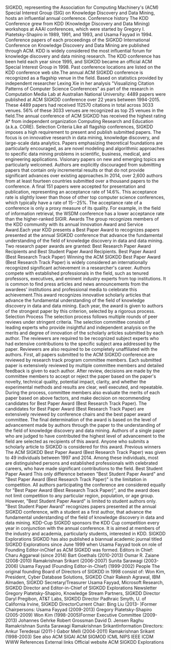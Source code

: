 SIGKDD, representing the Association for Computing Machinery\'s (ACM)
Special Interest Group (SIG) on Knowledge Discovery and Data Mining,
hosts an influential annual conference. Conference history The KDD
Conference grew from KDD (Knowledge Discovery and Data Mining) workshops
at AAAI conferences, which were started by Gregory I. Piatetsky-Shapiro
in 1989, 1991, and 1993, and Usama Fayyad in 1994. Conference papers of
each proceedings of the SIGKDD International Conference on Knowledge
Discovery and Data Mining are published through ACM. KDD is widely
considered the most influential forum for knowledge discovery and data
mining research. The KDD conference has been held each year since 1995,
and SIGKDD became an official ACM Special Interest Group in 1998. Past
conference locations are listed on the KDD conference web site.The
annual ACM SIGKDD conference is recognized as a flagship venue in the
field. Based on statistics provided by independent researcher Lexing Xie
in her analysis "Visualizing Citation Patterns of Computer Science
Conferences" as part of the research in Computation Media Lab at
Australian National University: 4489 papers were published at ACM SIGKDD
conference over 22 years between 1994-2015. These 4489 papers had
received 112570 citations in total across 3033 venues. 56% of these 3033
venues are recognized as top 25 venues in the field.The annual
conference of ACM SIGKDD has received the highest rating A\* from
independent organization Computing Research and Education (a.k.a. CORE).
Selection Criteria Like all flagship conferences, SIGKDD imposes a high
requirement to present and publish submitted papers. The focus is on
innovative research in data mining, knowledge discovery, and large-scale
data analytics. Papers emphasizing theoretical foundations are
particularly encouraged, as are novel modeling and algorithmic
approaches to specific data mining problems in scientific, business,
medical, and engineering applications. Visionary papers on new and
emerging topics are particularly welcomed. Authors are explicitly
discouraged from submitting papers that contain only incremental results
or that do not provide significant advances over existing approaches.In
2014, over 2,600 authors from at least fourteen countries submitted over
a thousand papers to the conference. A final 151 papers were accepted
for presentation and publication, representing an acceptance rate of
14.6%. This acceptance rate is slightly lower than those of other top
computer science conferences, which typically have a rate of 15--25%.
The acceptance rate of a conference is only a proxy measure of its
quality. For example, in the field of information retrieval, the WSDM
conference has a lower acceptance rate than the higher-ranked SIGIR.
Awards The group recognizes members of the KDD community with its annual
Innovation Award and Service Award.Each year KDD presents a Best Paper
Award to recognizes papers presented at the annual SIGKDD conference
that advance the fundamental understanding of the field of knowledge
discovery in data and data mining. Two research paper awards are
granted: Best Research Paper Award Recipients and Best Student Paper
Award Recipients. Best Paper Award (Best Research Track Paper) Winning
the ACM SIGKDD Best Paper Award (Best Research Track Paper) is widely
considered an internationally recognized significant achievement in a
researcher\'s career. Authors compete with established professionals in
the field, such as tenured professors, executives, and eminent industry
experts from top institutions. It is common to find press articles and
news announcements from the awardees' institutions and professional
media to celebrate this achievement.This award recognizes innovative
scholarly articles that advance the fundamental understanding of the
field of knowledge discovery in data and data mining. Each year, the
award is given to authors of the strongest paper by this criterion,
selected by a rigorous process. Selection Process The selection process
follows multiple rounds of peer reviews under stringent criteria. The
selection committee consists of leading experts who provide insightful
and independent analysis on the merits and degree of innovation of the
scholarly articles submitted by each author. The reviewers are required
to be recognized subject experts who had extensive contributions to the
specific subject area addressed by the paper. Reviewers are also
required to be completely unaffiliated with the authors. First, all
papers submitted to the ACM SIGKDD conference are reviewed by research
track program committee members. Each submitted paper is extensively
reviewed by multiple committee members and detailed feedback is given to
each author. After review, decisions are made by the committee members
to accept or reject the paper based on the paper's novelty, technical
quality, potential impact, clarity, and whether the experimental methods
and results are clear, well executed, and repeatable. During the
process, committee members also evaluate the merits of each paper based
on above factors, and make decision on recommending candidates for Best
Paper Award (Best Research Track Paper). The candidates for Best Paper
Award (Best Research Track Paper) are extensively reviewed by conference
chairs and the best paper award committee. The final determination of
the award is based on the level of advancement made by authors through
the paper to the understanding of the field of knowledge discovery and
data mining. Authors of a single paper who are judged to have
contributed the highest level of advancement to the field are selected
as recipients of this award. Anyone who submits a scholarly article to
SIGKDD is considered for this award. Previous winners The ACM SIGKDD
Best Paper Award (Best Research Track Paper) was given to 49 individuals
between 1997 and 2014. Among these individuals, most are distinguished
persons and established professionals with celebrated careers, who have
made significant contributions to the field. Best Student Paper Award
This only difference between \"Best Student Paper Award\" and \"Best
Paper Award (Best Research Track Paper)\" is the limitation in
competition. All authors participating the conference are considered
equally for \"Best Paper Award (Best Research Track Paper)\", and the
award does not limit competition to any particular region, population,
or age group. However, \"Best Student Paper Award\" is limited to
student authors only. \"Best Student Paper Award\" recognizes papers
presented at the annual SIGKDD conference, with a student as a first
author, that advance the fundamental understanding of the field of
knowledge discovery in data and data mining. KDD-Cup SIGKDD sponsors the
KDD Cup competition every year in conjunction with the annual
conference. It is aimed at members of the industry and academia,
particularly students, interested in KDD. SIGKDD Explorations SIGKDD has
also published a biannual academic journal titled SIGKDD Explorations
since June 1999 when Usama Fayyad took on role of Founding
Editor-inChief as ACM SIGKDD was formed. Editors in Chief: Charu
Aggarwal (since 2014) Bart Goethals (2010-2013) Osmar R. Zaiane
(2008-2010) Ramakrishnan Srikant (2006-2007) Sunita Sarawagi (2003-2006)
Usama Fayyad (Founding Editor-in-Chief) (1999-2002) People The original
founding Board of Directors of SIGKDD in 1998 consist of: Won Kim,
President, Cyber Database Solutions, SIGKDD Chair Rakesh Agrawal, IBM
Almaden, SIGKDD Secretary/Treasurer Usama Fayyad, Microsoft Research,
SIGKDD Director and Editor-in-Chief of SIGKDD Explorations Newsletter
Gregory Piatetsky-Shapiro, Knowledge Stream Partners, SIGKDD Director
Daryl Pregibon, AT&T Labs, SIGKDD Director Padhraic Smyth, U. of
California Irvine, SIGKDD DirectorCurrent Chair: Bing Liu (2013- )Former
Chairpersons: Usama Fayyad (2009-2013) Gregory Piatetsky-Shapiro
(2005-2009) Won Kim (1998-2005)Former Executive Committee (2009-2013)
Johannes Gehrke Robert Grossman David D. Jensen Raghu Ramakrishnan
Sunita Sarawagi Ramakrishnan SrikantInformation Directors: Ankur
Teredesai (2011-) Gabor Melli (2004-2011) Ramakrishnan Srikant
(1998-2003) See also ACM SIGAI ACM SIGMOD ICML NIPS IEEE ICDM WWW
References External links Official website ACM SIGKDD Explorations
